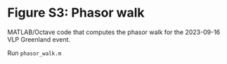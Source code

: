 # Figure S3: Phasor walk

MATLAB/Octave code that computes the phasor walk for the 2023-09-16 VLP Greenland event.

Run `phasor_walk.m`
